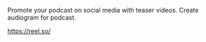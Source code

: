 Promote your podcast on social media with teaser videos. Create audiogram for podcast.

https://reel.so/

